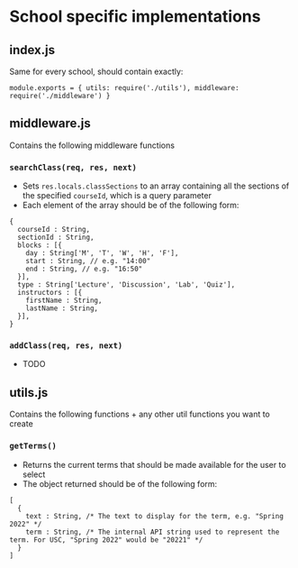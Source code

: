 # School specific implementations
## index.js
Same for every school, should contain exactly:
```
module.exports = { utils: require('./utils'), middleware: require('./middleware') }
```

## middleware.js
Contains the following middleware functions

### `searchClass(req, res, next)`
- Sets `res.locals.classSections` to an array containing all the sections of the specified `courseId`, which is a query parameter
- Each element of the array should be of the following form:
```
{
  courseId : String, 
  sectionId : String, 
  blocks : [{
    day : String['M', 'T', 'W', 'H', 'F'],
    start : String, // e.g. "14:00"
    end : String, // e.g. "16:50"
  }], 
  type : String['Lecture', 'Discussion', 'Lab', 'Quiz'], 
  instructors : [{
    firstName : String,
    lastName : String,
  }],
}
```

### `addClass(req, res, next)`
- TODO

## utils.js
Contains the following functions + any other util functions you want to create

### `getTerms()`
- Returns the current terms that should be made available for the user to select
- The object returned should be of the following form:
```
[
  {
    text : String, /* The text to display for the term, e.g. "Spring 2022" */
    term : String, /* The internal API string used to represent the term. For USC, "Spring 2022" would be "20221" */
  }
]
```
